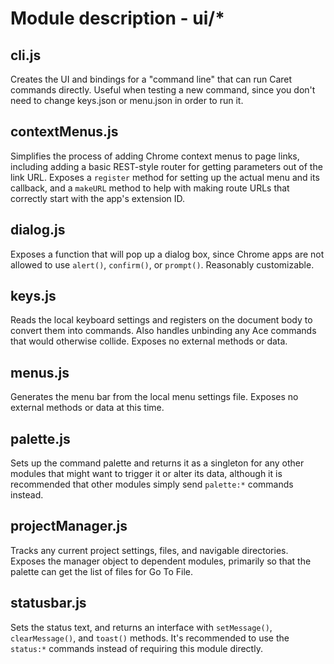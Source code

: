 # Module description - ui/*

## cli.js

Creates the UI and bindings for a "command line" that can run Caret commands
directly. Useful when testing a new command, since you don't need to change
keys.json or menu.json in order to run it.

## contextMenus.js

Simplifies the process of adding Chrome context menus to page links, including
adding a basic REST-style router for getting parameters out of the link URL.
Exposes a `register` method for setting up the actual menu and its callback,
and a `makeURL` method to help with making route URLs that correctly start
with the app's extension ID.

## dialog.js

Exposes a function that will pop up a dialog box, since Chrome apps are not
allowed to use `alert()`, `confirm()`, or `prompt()`. Reasonably customizable.

## keys.js

Reads the local keyboard settings and registers on the document body to
convert them into commands. Also handles unbinding any Ace commands that would
otherwise collide. Exposes no external methods or data.

## menus.js

Generates the menu bar from the local menu settings file. Exposes no external
methods or data at this time.

## palette.js

Sets up the command palette and returns it as a singleton for any other
modules that might want to trigger it or alter its data, although it is
recommended that other modules simply send `palette:*` commands instead.

## projectManager.js

Tracks any current project settings, files, and navigable directories. Exposes
the manager object to dependent modules, primarily so that the palette can get
the list of files for Go To File.

## statusbar.js

Sets the status text, and returns an interface with `setMessage()`, `clearMessage()`, and `toast()` methods. It's recommended to use the `status:*` commands instead of requiring this module directly.